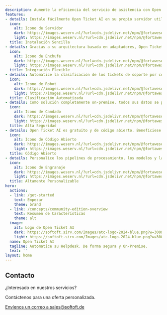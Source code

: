 ```yaml
---
description: Aumente la eficiencia del servicio de asistencia con Open Ticket AI, la solución segura, de código abierto y on-premise para automatizar la clasificación de tickets de soporte. Diseñada para ser flexible, se puede integrar en cualquier sistema de tickets.
features:
- details: Instale fácilmente Open Ticket AI en su propio servidor utilizando Docker.
  icon:
    alt: Icono de Servidor
    dark: https://images.weserv.nl/?url=cdn.jsdelivr.net/npm/@fortawesome/fontawesome-free@6/svgs/solid/server.svg&filt=negate
    light: https://images.weserv.nl/?url=cdn.jsdelivr.net/npm/@fortawesome/fontawesome-free@6/svgs/solid/server.svg
  title: Instalación Sencilla
- details: Gracias a su arquitectura basada en adaptadores, Open Ticket AI puede conectarse a prácticamente cualquier sistema de helpdesk como OTOBO, Znuny u OTRS.
  icon:
    alt: Icono de Enchufe
    dark: https://images.weserv.nl/?url=cdn.jsdelivr.net/npm/@fortawesome/fontawesome-free@6/svgs/solid/plug.svg&filt=negate
    light: https://images.weserv.nl/?url=cdn.jsdelivr.net/npm/@fortawesome/fontawesome-free@6/svgs/solid/plug.svg
  title: Integración Flexible
- details: Automatice la clasificación de los tickets de soporte por cola y prioridad para optimizar su flujo de trabajo.
  icon:
    alt: Icono de Robot
    dark: https://images.weserv.nl/?url=cdn.jsdelivr.net/npm/@fortawesome/fontawesome-free@6/svgs/solid/robot.svg&filt=negate
    light: https://images.weserv.nl/?url=cdn.jsdelivr.net/npm/@fortawesome/fontawesome-free@6/svgs/solid/robot.svg
  title: Clasificación Automatizada
- details: Como solución completamente on-premise, todos sus datos se procesan localmente en su infraestructura, garantizando la máxima privacidad y seguridad.
  icon:
    alt: Icono de Candado
    dark: https://images.weserv.nl/?url=cdn.jsdelivr.net/npm/@fortawesome/fontawesome-free@6/svgs/solid/lock.svg&filt=negate
    light: https://images.weserv.nl/?url=cdn.jsdelivr.net/npm/@fortawesome/fontawesome-free@6/svgs/solid/lock.svg
  title: Alta Seguridad
- details: Open Ticket AI es gratuito y de código abierto. Benefíciese del desarrollo impulsado por la comunidad y de una transparencia total.
  icon:
    alt: Icono de Código Abierto
    dark: https://images.weserv.nl/?url=cdn.jsdelivr.net/npm/@fortawesome/fontawesome-free@6/svgs/solid/code-branch.svg&filt=negate
    light: https://images.weserv.nl/?url=cdn.jsdelivr.net/npm/@fortawesome/fontawesome-free@6/svgs/solid/code-branch.svg
  title: Código Abierto
- details: Personalice los pipelines de procesamiento, los modelos y las conexiones del sistema a través de un archivo de configuración simple pero potente.
  icon:
    alt: Icono de Engranaje
    dark: https://images.weserv.nl/?url=cdn.jsdelivr.net/npm/@fortawesome/fontawesome-free@6/svgs/solid/gear.svg&filt=negate
    light: https://images.weserv.nl/?url=cdn.jsdelivr.net/npm/@fortawesome/fontawesome-free@6/svgs/solid/gear.svg
  title: Altamente Personalizable
hero:
  actions:
  - link: /get-started
    text: Empezar
    theme: brand
  - link: /concepts/community-edition-overview
    text: Resumen de Características
    theme: alt
  image:
    alt: Logo de Open Ticket AI
    dark: https://softoft.sirv.com/Images/atc-logo-2024-blue.png?w=300&q=100
    light: https://softoft.sirv.com/Images/atc-logo-2024-blue.png?w=300&q=100
  name: Open Ticket AI
  tagline: Automatice su Helpdesk. De forma segura y On-Premise.
  text: ''
layout: home
---
```

<OTAIPredictionDemo/>

<ServicePackagesComponent/>

<SupportPlansComponent/>




## Contacto

<div class="text-center mt-8">
  <p class="text-lg font-semibold">¿Interesado en nuestros servicios?</p>
  <p class="text-gray-600">Contáctenos para una oferta personalizada.</p>
  <a href="mailto:sales@softoft.de" class="mt-4 inline-block bg-vp-brand text-white px-6 py-3 rounded hover:bg-vp-brand-light transition-colors">
    Envíenos un correo a sales@softoft.de
  </a>
</div>
